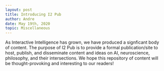 ```yaml
---
layout: post
title: Introducing I2 Pub
author: Andre
date: May 19th, 2020
topic: Miscellaneous
---
```


As Interactive Intelligence has grown, we have produced a signficant body of content. The purpose of I2 Pub is to provide a formal publication/site to host, publish, and disseminate content and ideas on AI, neuroscience, philosophy, and their intersections. We hope this repository of content will be thought-provoking and interesting to our readers!


